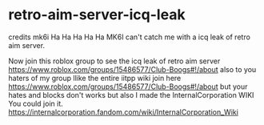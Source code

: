 # retro-aim-server-icq-leak
credits mk6i
Ha Ha Ha Ha Ha
MK6I can't catch me with a icq leak of retro aim server.

Now join this roblox group to see the icq leak of retro aim server
https://www.roblox.com/groups/15486577/Club-Boogs#!/about
also to you haters of my group llike the entire iitpp wiki
join here https://www.roblox.com/groups/15486577/Club-Boogs#!/about
but your hates and blocks don't works
but also I made the InternalCorporation WIKI You could join it.
https://internalcorporation.fandom.com/wiki/InternalCorporation_Wiki
